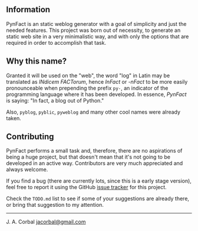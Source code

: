 <!-- vim: set ft=markdown fenc=utf-8 tw=72 nowrap: -->
<!-- Version: pynfact-1.0.2.dev4 -->

Information
-----------

PynFact is an static weblog generator with a goal of simplicity and just
the needed features.  This project was born out of necessity, to
generate an static web site in a very minimalistic way, and with only
the options that are required in order to accomplish that task.

Why this name?
--------------

Granted it will be used on the "web", the word "log" in Latin may be
translated as *INdicem FACTorum*, hence *InFact* or *-nFact* to be more
easily pronounceable when prepending the prefix `py-`, an indicator of
the programming language where it has been developed.
In essence, *PynFact* is saying: "In fact, a blog out of Python."

Also, `pyblog`, `pyblic`, `pyweblog` and many other cool names were
already taken.

Contributing
------------

PynFact performs a small task and, therefore, there are no aspirations
of being a huge project, but that doesn't mean that it's not going to be
developed in an active way.  Contributors are very much appreciated and
always welcome.

If you find a bug (there are currently lots, since this is a early stage
version), feel free to report it using the GitHub [issue tracker][bugs]
for this project.

Check the `TODO.md` list to see if some of your suggestions are already
there, or bring that suggestion to my attention.


---

J. A. Corbal <jacorbal@gmail.com>


[bugs]: https://github.com/jacorbal/pynfact/issues

